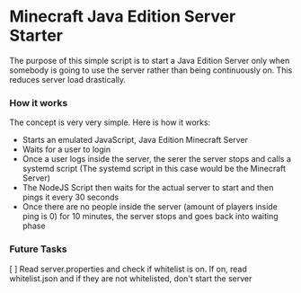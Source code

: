 # Minecraft Java Edition Server Starter
The purpose of this simple script is to start a Java Edition Server only when somebody is going to use the server rather than being continuously on.  This reduces server load drastically.

### How it works
The concept is very very simple.  Here is how it works:
- Starts an emulated JavaScript, Java Edition Minecraft Server
- Waits for a user to login
- Once a user logs inside the server, the serer the server stops and calls a systemd script (The systemd script in this case would be the Minecraft Server)
- The NodeJS Script then waits for the actual server to start and then pings it every 30 seconds
- Once there are no people inside the server (amount of players inside ping is 0) for 10 minutes, the server stops and goes back into waiting phase

### Future Tasks
[ ] Read server.properties and check if whitelist is on.  If on, read whitelist.json and if they are not whitelisted, don't start the server